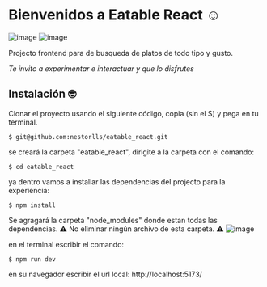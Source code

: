 # Bienvenidos a  Eatable React ☺️

![image](https://github.com/nestorlls/eatable_react/assets/7662759/3cc38fc2-8795-4d3d-847c-4f473a32d128)
![image](https://github.com/nestorlls/eatable_react/assets/7662759/9b62b99f-d845-4a65-9b58-e1a592c4502d)




Projecto frontend para de busqueda de platos de todo tipo y gusto.

*Te invito a experimentar e interactuar y que lo disfrutes*

## Instalación 🤓

Clonar el proyecto usando el siguiente código, copia (sin el $) y pega en tu terminal. 
```
$ git@github.com:nestorlls/eatable_react.git
```

se creará la carpeta "eatable_react", dirigite a la carpeta con el comando:
```
$ cd eatable_react
```
ya dentro vamos a installar las dependencias del projecto para la experiencia:

```
$ npm install
```
Se agragará la carpeta "node_modules" donde estan todas las dependencias. ⚠️ No eliminar ningún archivo de esta carpeta. ⚠️
![image](https://github.com/nestorlls/eatable_react/assets/7662759/b6ff8533-39f3-4da0-959f-1710015ed896)

en el terminal escribir el comando:

```
$ npm run dev
```

en su navegador escribir el url local: http://localhost:5173/
